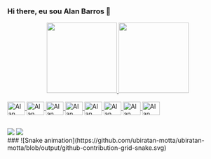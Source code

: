 ### Hi there, eu sou Alan Barros 👋

<div align="center">
  <a href="https://github.com/alanbarross">
  <img height="160em" src="https://github-readme-stats.vercel.app/api?username=alanbarross&show_icons=true&theme=radical&include_all_commits=true&count_private=true"/>
  <img height="160em" src="https://github-readme-stats.vercel.app/api/top-langs/?username=alanbarross&layout=compact&langs_count=7&theme=radical"/>

</div>

<div style="display: inline_block"><br>
  <img align="center" alt="Alan" height="30" width="40" src="https://cdn.jsdelivr.net/gh/devicons/devicon/icons/atom/atom-original-wordmark.svg" />
  <img align="center" alt="Alan" height="30" width="40"  src="https://cdn.jsdelivr.net/gh/devicons/devicon/icons/ionic/ionic-original-wordmark.svg" />
  <img align="center" alt="Alan" height="30" width="40" src="https://cdn.jsdelivr.net/gh/devicons/devicon/icons/python/python-original.svg" />
  <img align="center" alt="Alan" height="30" width="40" src="https://cdn.jsdelivr.net/gh/devicons/devicon/icons/r/r-original.svg" />
  <img align="center" alt="Alan" height="30" width="40" src="https://cdn.jsdelivr.net/gh/devicons/devicon/icons/amazonwebservices/amazonwebservices-original.svg" />
  <img align="center" alt="Alan" height="30" width="40" src="https://cdn.jsdelivr.net/gh/devicons/devicon/icons/googlecloud/googlecloud-original.svg" />
  <img align="center" alt="Alan" height="30" width="40" src="https://cdn.jsdelivr.net/gh/devicons/devicon/icons/mysql/mysql-original.svg" />
  <img align="center" alt="Alan" height="30" width="40" src="https://cdn.jsdelivr.net/gh/devicons/devicon/icons/linux/linux-original.svg" />
</div>

##

<div> 
 <a href = "mailto:alanbarrosserra@protonmail.com"><img src="https://img.shields.io/badge/-Gmail-%23333?style=for-the-badge&logo=gmail&logoColor=white" target="_blank"></a>
  <a href="https://www.linkedin.com/in/alan-barros-6aa98450/" target="_blank"><img src="https://img.shields.io/badge/-LinkedIn-%230077B5?style=for-the-badge&logo=linkedin&logoColor=white" target="_blank"></a> 
 
</div>
### ![Snake animation](https://github.com/ubiratan-motta/ubiratan-motta/blob/output/github-contribution-grid-snake.svg)
